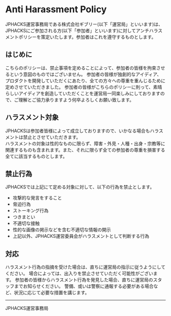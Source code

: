 # Anti Harassment Policy

JPHACKS運営事務局である株式会社ギブリー(以下「運営局」といいます)は、JPHACKSにご参加される方(以下「参加者」といいます)に対してアンチハラスメントポリシーを策定いたします。参加者はこれを遵守するものとします。

## はじめに

こちらのポリシーは、禁止事項を定めることによって、参加者の皆様を拘束させるという意図のものではございません。
参加者の皆様が独創的なアイディア、プロダクトを開発していただくにあたり、全ての方々への尊重を重んじるために定めさせていただきました。 参加者の皆様がこちらのポリシーに則って、素晴らしいアイディアを創造していただくことを運営局一同楽しみにしておりますので、ご理解とご協力承りますよう何卒よろしくお願い致します。

## ハラスメント対象

JPHACKSは参加者皆様によって成立しておりますので、いかなる場合もハラスメントは禁止とさせていただきます。  
ハラスメントの対象は性的なものに限らず、障害・外見・人種・出身・宗教等に関連するものも含まれます。また、それに限らず全ての参加者の尊重を損害する全てに該当するものとします。

## 禁止行為

JPHACKSでは上記にて定める対象に対して、以下の行為を禁止とします。

- 攻撃的な発言をすること
- 脅迫行為
- ストーキング行為
- つきまとい
- 不適切な接触
- 性的な画像の掲示などを含む不適切な情報の開示
- 上記以外、JPHACKS運営委員会がハラスメントとして判断する行為

## 対応

ハラスメント行為の指摘を受けた場合は、直ちに運営局の指示に従うようにしてください。
場合によっては、出入りを禁止させていただく可能性がございます。
参加者の皆様からハラスメント行為を発見した場合、直ちに運営局のスタッフまでお知らせください。
警備、或いは警察に通報する必要がある場合など、状況に応じて必要な措置を講じます。

---
JPHACKS運営事務局
